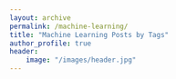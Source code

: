 ```yaml
---
layout: archive
permalink: /machine-learning/
title: "Machine Learning Posts by Tags"
author_profile: true
header:
	image: "/images/header.jpg"
---
```

